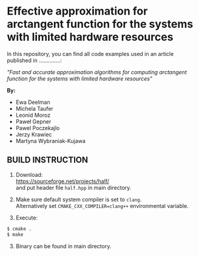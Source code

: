 # Effective approximation for arctangent function for the systems with limited hardware resources

In this repository, you can find all code examples used in an article published in ..............:

*"Fast and accurate approximation algorithms for computing  arctangent function for the systems with limited hardware resources"*

**By:**

 - Ewa Deelman
 - Michela Taufer 
 - Leonid Moroz
 - Paweł Gepner
 - Pawel Poczekajlo
 - Jerzy Krawiec
 - Martyna Wybraniak-Kujawa

## BUILD INSTRUCTION

1. Download:  
https://sourceforge.net/projects/half/  
and put header file `half.hpp` in main directory.

2. Make sure default system compiler is set to `clang`.  
Alternatively set `CMAKE_CXX_COMPILER=clang++` environmental variable.

2. Execute:
```bash
$ cmake .
$ make
```

3. Binary can be found in main directory.
